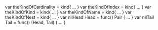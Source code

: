 var theKindOfCardinality = kind{ ... }
var theKindOfIndex = kind{ ... }
var theKindOfKind = kind{ ... }
var theKindOfName = kind{ ... }
var theKindOfNest = kind{ ... }
    var nilHead Head = func() Pair { ... }
    var nilTail Tail = func() (Head, Tail) { ... }
